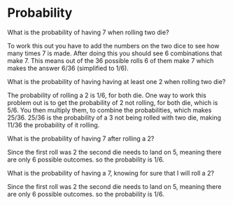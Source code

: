 # Probability

What is the probability of having 7 when rolling two die?

To work this out you have to add the numbers on the two dice to see how many times 7 is made. After doing this you should see 6 combinations that make 7. This means out of the 36 possible rolls 6 of them make 7 which makes the answer 6/36 (simplified to 1/6).

What is the probability of having having at least one 2 when rolling two die?

The probability of rolling a 2 is 1/6, for both die. One way to work this problem out is to get the probability of 2 not rolling, for both die, which is 5/6. You then multiply them, to combine the probabilities, which makes 25/36. 25/36 is the probability of a 3 not being rolled with two die, making 11/36 the probability of it rolling.  

What is the probability of having 7 after rolling a 2?

Since the first roll was 2 the second die needs to land on 5, meaning there are only 6 possible outcomes. so the probability is 1/6. 

What is the probability of having a 7, knowing for sure that I will roll a 2?

Since the first roll was 2 the second die needs to land on 5, meaning there are only 6 possible outcomes. so the probability is 1/6. 
